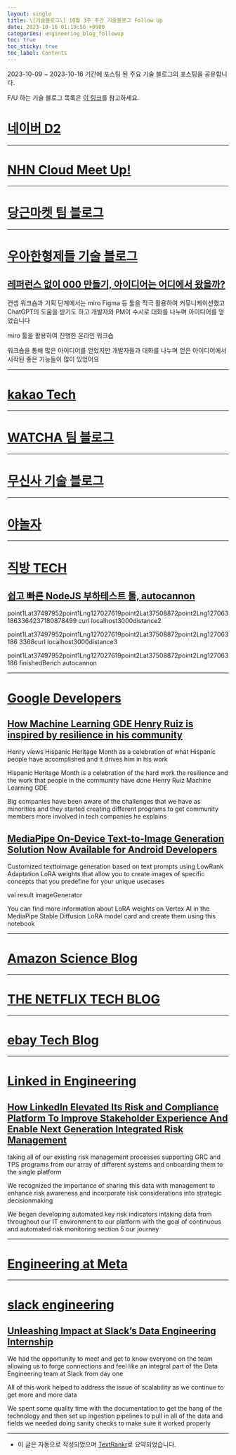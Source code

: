 ```yaml
---
layout: single
title: \[기술블로그\] 10월 3주 주간 기술블로그 Follow Up
date: 2023-10-16 01:19:56 +0900
categories: engineering_blog_followup
toc: true
toc_sticky: true
toc_label: Contents
---
```


2023-10-09 ~ 2023-10-16 기간에 포스팅 된 주요 기술 블로그의 포스팅을 공유합니다.

F/U 하는 기술 블로그 목록은 [이 링크](https://cherrue.github.io/engineering_blog_followup/searchengine/FU-%EA%B8%B0%EC%88%A0-%EB%B8%94%EB%A1%9C%EA%B7%B8-%EB%AA%A9%EB%A1%9D/)를 참고하세요.

# [네이버 D2](https://d2.naver.com/d2.atom)

---



# [NHN Cloud Meet Up!](https://meetup.toast.com/rss)

---



# [당근마켓 팀 블로그](https://medium.com/feed/daangn)

---



# [우아한형제들 기술 블로그](https://techblog.woowahan.com/feed/)

## [레퍼런스 없이 000 만들기, 아이디어는 어디에서 왔을까?](https://techblog.woowahan.com/14107/)

 컨셉 워크숍과 기획 단계에서는 miro Figma 등 툴을 적극 활용하여 커뮤니케이션했고 ChatGPT의 도움을 받기도 하고 개발자와 PM이 수시로 대화를 나누며 아이디어를 얻었습니다

 miro 툴을 활용하여 진행한 온라인 워크숍

 워크숍을 통해 많은 아이디어를 얻었지만 개발자들과 대화를 나누며 얻은 아이디어에서 시작된 좋은 기능들이 많이 있었어요

---



# [kakao Tech](https://tech.kakao.com/feed/)

---



# [WATCHA 팀 블로그](https://medium.com/feed/watcha)

---



# [무신사 기술 블로그](https://medium.com/feed/musinsa-tech)

---



# [야놀자](https://medium.com/feed/yanolja)

---



# [직방 TECH](https://medium.com/feed/zigbang)

## [쉽고 빠른 NodeJS 부하테스트 툴, autocannon](https://medium.com/zigbang/%EC%89%BD%EA%B3%A0-%EB%B9%A0%EB%A5%B8-nodejs-%EB%B6%80%ED%95%98%ED%85%8C%EC%8A%A4%ED%8A%B8-%ED%88%B4-autocannon-c860886d6f15?source=rss----2f055286701b---4)

 point1Lat37497952point1Lng127027619point2Lat37508872point2Lng1270631863364237180878499 curl localhost3000distance2

 point1Lat37497952point1Lng127027619point2Lat37508872point2Lng127063186                                       3368curl localhost3000distance3

 point1Lat37497952point1Lng127027619point2Lat37508872point2Lng127063186   finishedBench  autocannon

---



# [Google Developers](https://developers.googleblog.com/feeds/posts/default?alt=rss)

## [How Machine Learning GDE Henry Ruiz is inspired by resilience in his community](http://developers.googleblog.com/2023/10/how-machine-learning-gde-henry-ruiz-is-inspiredoby-resilience-in-his-community.html)

  Henry views Hispanic Heritage Month as a celebration of what Hispanic people have accomplished and it drives him in his work

 Hispanic Heritage Month is a celebration of the hard work the resilience and the work that people in the community have done  Henry Ruiz Machine Learning GDE

 Big companies have been aware of the challenges that we have as minorities and they started creating different programs to get community members more involved in tech companies he explains

## [MediaPipe On-Device Text-to-Image Generation Solution Now Available for Android Developers](http://developers.googleblog.com/2023/10/mediapipe-on-device-text-to-image-generation-solution-now-available-for-android-developers.html)

 Customized texttoimage generation based on text prompts using LowRank Adaptation LoRA weights that allow you to create images of specific concepts that you predefine for your unique usecases

 val result  imageGenerator

 You can find more information about LoRA weights on Vertex AI in the MediaPipe Stable Diffusion LoRA model card and create them using this notebook

---



# [Amazon Science Blog](https://www.amazon.science/index.rss)

---



# [THE NETFLIX TECH BLOG](https://netflixtechblog.com/feed)

---



# [ebay Tech Blog](https://tech.ebayinc.com/rss)

---



# [Linked in Engineering](https://engineering.linkedin.com/blog.rss.html)

## [How LinkedIn Elevated Its Risk and Compliance Platform To Improve Stakeholder Experience And Enable Next Generation Integrated Risk Management](https://engineering.linkedin.com/blog/2023/how-linkedin-elevated-its-risk-and-compliance-platform-to-improv)

  taking all of our existing risk management processes supporting GRC and TPS programs from our array of different systems and onboarding them to the single platform

 We recognized the importance of sharing this data with management to enhance risk awareness and incorporate risk considerations into strategic decisionmaking

 We began developing automated key risk indicators intaking data from throughout our IT environment to our platform with the goal of continuous and automated risk monitoring section 5 our journey

---



# [Engineering at Meta](https://engineering.fb.com/feed/)

---



# [slack engineering](https://slack.engineering/feed/)

## [Unleashing Impact at Slack’s Data Engineering Internship](https://slack.engineering/unleashing-impact-at-slacks-data-engineering-internship/)

 We had the opportunity to meet and get to know everyone on the team allowing us to forge connections and feel like an integral part of the Data Engineering team at Slack from day one

 All of this work helped to address the issue of scalability as we continue to get more and more data

 We spent some quality time with the documentation to get the hang of the technology and then set up ingestion pipelines to pull in all of the data and fields we needed doing sanity checks to make sure it worked properly

---

* 이 글은 자동으로 작성되었으며 [TextRankr](https://github.com/theeluwin/textrankr)로 요약되었습니다.
